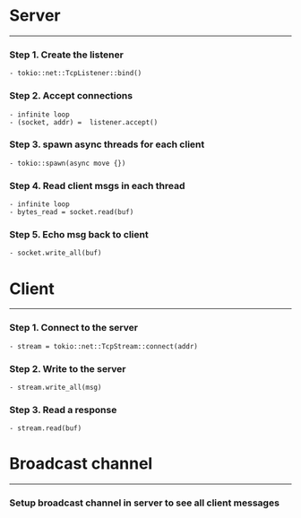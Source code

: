 # Server
---
### Step 1. Create the listener
	- tokio::net::TcpListener::bind()
### Step 2. Accept connections
	- infinite loop
	- (socket, addr) = 	listener.accept()
### Step 3. spawn async threads for each client
	- tokio::spawn(async move {})
### Step 4. Read client msgs in each thread
	- infinite loop
	- bytes_read = socket.read(buf)
### Step 5. Echo msg back to client
	- socket.write_all(buf)

# Client
---
### Step 1. Connect to the server
	- stream = tokio::net::TcpStream::connect(addr)
### Step 2. Write to the server
	- stream.write_all(msg)
### Step 3. Read a response
	- stream.read(buf)

# Broadcast channel
---
### Setup broadcast channel in server to see all client messages
